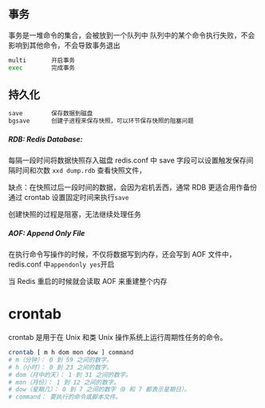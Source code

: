 ## 事务

事务是一堆命令的集合，会被放到一个队列中
队列中的某个命令执行失败，不会影响到其他命令，不会导致事务退出

```sh
multi       开启事务
exec        完成事务
```

## 持久化

```sh
save        保存数据到磁盘
bgsave      创建子进程来保存快照，可以环节保存快照的阻塞问题
```

##### RDB: Redis Database:

每隔一段时间将数据快照存入磁盘
redis.conf 中 save 字段可以设置触发保存间隔时间和次数
`xxd dump.rdb` 查看快照文件，

缺点：在快照过后一段时间的数据，会因为宕机丢西，通常 RDB 更适合用作备份
通过 crontab 设置固定时间来执行`save`

创建快照的过程是阻塞，无法继续处理任务

##### AOF: Append Only File

在执行命令写操作的时候，不仅将数据写到内存，还会写到 AOF 文件中，redis.conf 中`appendonly yes`开启

当 Redis 重启的时候就会读取 AOF 来重建整个内存

# crontab

crontab 是用于在 Unix 和类 Unix 操作系统上运行周期性任务的命令。

```sh
crontab [ m h dom mon dow ] command
# m（分钟）： 0 到 59 之间的数字。
# h（小时）： 0 到 23 之间的数字。
# dom（月中的天）： 1 到 31 之间的数字。
# mon（月份）： 1 到 12 之间的数字。
# dow（星期几）： 0 到 7 之间的数字（0 和 7 都表示星期日）。
# command： 要执行的命令或脚本文件。
```
